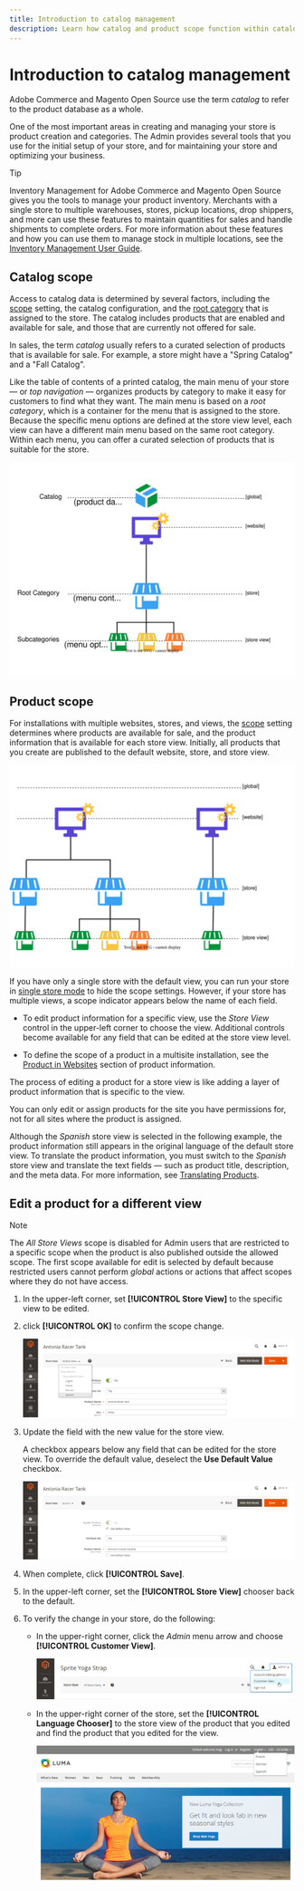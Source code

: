 ```yaml
---
title: Introduction to catalog management
description: Learn how catalog and product scope function within catalog management.
---
```

# Introduction to catalog management

Adobe Commerce and Magento Open Source use the term _catalog_ to refer to the product database as a whole.

One of the most important areas in creating and managing your store is product creation and categories. The Admin provides several tools that you use for the initial setup of your store, and for maintaining your store and optimizing your business.

>[!TIP]
>
>Inventory Management for Adobe Commerce and Magento Open Source gives you the tools to manage your product inventory. Merchants with a single store to multiple warehouses, stores, pickup locations, drop shippers, and more can use these features to maintain quantities for sales and handle shipments to complete orders. For more information about these features and how you can use them to manage stock in multiple locations, see the [Inventory Management User Guide](../inventory-management/introduction.md).

## Catalog scope

Access to catalog data is determined by several factors, including the [scope](../getting-started/websites-stores-views.md#scope-settings) setting, the catalog configuration, and the [root category](category-root.md) that is assigned to the store. The catalog includes products that are enabled and available for sale, and those that are currently not offered for sale.

In sales, the term _catalog_ usually refers to a curated selection of products that is available for sale. For example, a store might have a "Spring Catalog" and a "Fall Catalog".

Like the table of contents of a printed catalog, the main menu of your store — or _top navigation_ — organizes products by category to make it easy for customers to find what they want. The main menu is based on a _root category_, which is a container for the menu that is assigned to the store. Because the specific menu options are defined at the store view level, each view can have a different main menu based on the same root category. Within each menu, you can offer a curated selection of products that is suitable for the store.

![Catalog hierarchy diagram](./assets/catalog-hierarchy-scope.svg)<!-- {: "width=550px"} -->

## Product scope

For installations with multiple websites, stores, and views, the [scope](../getting-started/websites-stores-views.md#scope-settings) setting determines where products are available for sale, and the product information that is available for each store view. Initially, all products that you create are published to the default website, store, and store view.

![multi-site store diagram](./assets/scope-multisite.svg)<!-- {:width="550px"} -->

If you have only a single store with the default view, you can run your store in [single store mode](../getting-started/websites-stores-views.md#single-store-mode) to hide the scope settings. However, if your store has multiple views, a scope indicator appears below the name of each field.

- To edit product information for a specific view, use the _Store View_ control in the upper-left corner to choose the view. Additional controls become available for any field that can be edited at the store view level.

- To define the scope of a product in a multisite installation, see the [Product in Websites](settings-basic-websites.md) section of product information.

The process of editing a product for a store view is like adding a layer of product information that is specific to the view.

You can only edit or assign products for the site you have permissions for, not for all sites where the product is assigned.

Although the _Spanish_ store view is selected in the following example, the product information still appears in the original language of the default store view. To translate the product information, you must switch to the _Spanish_ store view and translate the text fields — such as product title, description, and the meta data. For more information, see [Translating Products](https://docs.magento.com/user-guide/catalog/product-translate.html).

## Edit a product for a different view

>[!NOTE]
>
>The _All Store Views_ scope is disabled for Admin users that are restricted to a specific scope when the product is also published outside the allowed scope. The first scope available for edit is selected by default because restricted users cannot perform _global_ actions or actions that affect scopes where they do not have access.

1. In the upper-left corner, set **[!UICONTROL Store View]** to the specific view to be edited.

1. click **[!UICONTROL OK]** to confirm the scope change.

   ![Store view](./assets/product-store-view-spanish-racer-tank.png)<!-- zoom -->

1. Update the field with the new value for the store view.

   A checkbox appears below any field that can be edited for the store view. To override the default value, deselect the **Use Default Value** checkbox.

   ![Translating product name for Spanish store view](./assets/product-translate-field-spanish.png)<!-- zoom -->

1. When complete, click **[!UICONTROL Save]**.

1. In the upper-left corner, set the **[!UICONTROL Store View]** chooser back to the default.

1. To verify the change in your store, do the following:

   - In the upper-right corner, click the _Admin_ menu arrow and choose **[!UICONTROL Customer View]**.

      ![Customer view](./assets/product-admin-menu-customer-view.png)<!-- zoom -->

   - In the upper-right corner of the store, set the **[!UICONTROL Language Chooser]** to the store view of the product that you edited and find the product that you edited for the view.

      ![Language Chooser](./assets/storefront-language-chooser.png)<!-- zoom -->
